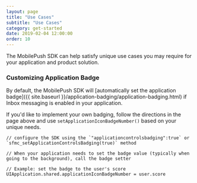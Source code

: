 ```yaml
---
layout: page
title: "Use Cases"
subtitle: "Use Cases"
category: get-started
date: 2019-02-04 12:00:00
order: 10
---
```


The MobilePush SDK can help satisfy unique use cases you may require for your application and product solution.

### Customizing Application Badge
By default, the MobilePush SDK will [automatically set the application badge]({{ site.baseurl }}/application-badging/application-badging.html) if Inbox messaging is enabled in your application. 

If you'd like to implement your own badging, follow the directions in the page above and use `setApplicationIconBadgeNumber()` based on your unique needs.


    // configure the SDK using the `"applicationcontrolsbadging":true` or `sfmc_setApplicationControlsBadging(true)` method

    // When your application needs to set the badge value (typically when going to the background), call the badge setter
    
    // Example: set the badge to the user's score
    UIApplication.shared.applicationIconBadgeNumber = user.score